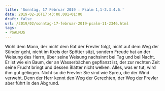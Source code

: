 ```yaml
---
title: 'Sonntag, 17 Februar 2019 : Psalm 1,1-2.3.4.6.'
date: 2019-02-16T17:43:00.001+01:00
draft: false
url: /2019/02/sonntag-17-februar-2019-psalm-11-2346.html
tags: 
- PSALMUS
---
```


Wohl dem Mann, der nicht dem Rat der Frevler folgt, nicht auf dem Weg der Sünder geht, nicht im Kreis der Spötter sitzt, sondern Freude hat an der Weisung des Herrn, über seine Weisung nachsinnt bei Tag und bei Nacht. Er ist wie ein Baum, der an Wasserbächen gepflanzt ist, der zur rechten Zeit seine Frucht bringt und dessen Blätter nicht welken. Alles, was er tut, wird ihm gut gelingen. Nicht so die Frevler: Sie sind wie Spreu, die der Wind verweht. Denn der Herr kennt den Weg der Gerechten, der Weg der Frevler aber führt in den Abgrund.